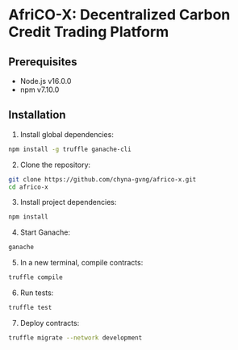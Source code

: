 # AfriCO-X: Decentralized Carbon Credit Trading Platform
## Prerequisites
- Node.js v16.0.0
- npm v7.10.0

## Installation

1. Install global dependencies:
```bash
npm install -g truffle ganache-cli
```

2. Clone the repository:
```bash
git clone https://github.com/chyna-gvng/africo-x.git
cd africo-x
```

3. Install project dependencies:
```bash
npm install
```

4. Start Ganache:
```bash
ganache
```

5. In a new terminal, compile contracts:
```bash
truffle compile
```

6. Run tests:
```bash
truffle test
```

7. Deploy contracts:
```bash
truffle migrate --network development
```
